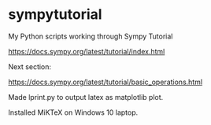 # sympytutorial
My Python scripts working through Sympy Tutorial

https://docs.sympy.org/latest/tutorial/index.html

Next section:

https://docs.sympy.org/latest/tutorial/basic_operations.html

Made lprint.py to output latex as matplotlib plot.

Installed MiKTeX on Windows 10 laptop.
